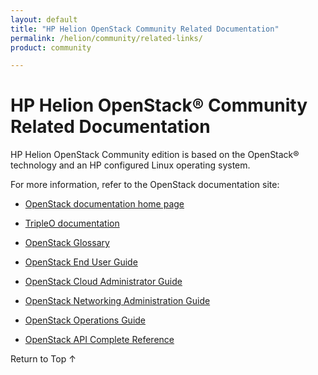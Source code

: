 ```yaml
---
layout: default
title: "HP Helion OpenStack Community Related Documentation"
permalink: /helion/community/related-links/
product: community

---
```


<!-- Hi John --> 

<!-- blah --> 


# HP Helion OpenStack&reg; Community Related Documentation


HP Helion OpenStack Community edition is based on the OpenStack&reg; technology and an HP configured Linux operating system.  

For more information, refer to the OpenStack documentation site: 

* [OpenStack documentation home page](http://docs.openstack.org/)

* [TripleO documentation](https://wiki.openstack.org/wiki/TripleO/)

* [OpenStack Glossary](http://docs.openstack.org/glossary/content/glossary.html)

* [OpenStack End User Guide](http://docs.openstack.org/user-guide/content/index.html)

* [OpenStack Cloud Administrator Guide](http://docs.openstack.org/trunk/openstack-compute/admin/content/index.html)

* [OpenStack Networking Administration Guide](http://docs.openstack.org/trunk/openstack-network/admin/content/index.html)

* [OpenStack Operations Guide](http://docs.openstack.org/trunk/openstack-ops/content/index.html)

* [OpenStack API Complete Reference](http://api.openstack.org/api-ref.html)


<a href="#top" style="padding:14px 0px 14px 0px; text-decoration: none;"> Return to Top &#8593; </a>
